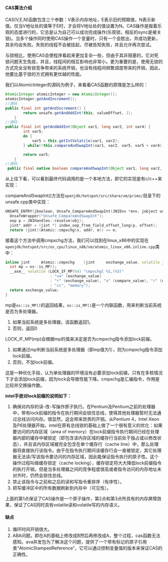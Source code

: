#### CAS算法介绍

CAS(V,E,N)函数包含三个参数：V表示内存地址，E表示旧的预期值，N表示新值。仅当V地址处的值等于E时，才会将V地址处的值设置为N。CAS操作是报着乐观的态度进行的，它总是认为自己可以成功完成操作(乐观锁，相反的sync是被关锁)。当多个操作同时使用CAS操作一个变量时，只有一个会胜出，并成功更新，其余均会失败。失败的线程不会被挂起，尽被告知失败，并且允许再次尝试。

与锁相比，使用CAS会使程序看起来更加复杂一些，但由于其非阻塞的，它对死锁问题天生免疫，并且，线程间的相互影响也非常小。更为重要的是，使用无锁的方式完全没有锁竞争带来的系统开销，也没有线程间频繁调度带来的开销，因此，他要比基于锁的方式拥有更优越的性能。

我们以AtomicInteger的源码为例子，来看看CAS函数的原理是怎么样的：

```java
AtomicInteger atomicInteger = new AtomicInteger();
atomicInteger.getAndIncrement();
//源码
public final int getAndIncrement() {
        return unsafe.getAndAddInt(this, valueOffset, 1);
    }
//源码
public final int getAndAddInt(Object var1, long var2, int var4) {
        int var5;
        do {
            var5 = this.getIntVolatile(var1, var2);
        } while(!this.compareAndSwapInt(var1, var2, var5, var5 + var4));

        return var5;
    }
//源码
 public final native boolean compareAndSwapInt(Object var1, long var2, int var4, int var5);
```

从上往下看，可以看到最终代码调用的是一个本地方法，即它的实现是有c/c++来实现：

compareAndSwapInt()方法在```openjdk/hotspot/src/share/vm/prims/```目录下的unsafe.cpp类中实现：

```c++
UNSAFE_ENTRY(jboolean, Unsafe_CompareAndSwapInt(JNIEnv *env, jobject unsafe, jobject obj, jlong offset, jint e, jint x))
  UnsafeWrapper("Unsafe_CompareAndSwapInt");
  oop p = JNIHandles::resolve(obj);
  jint* addr = (jint *) index_oop_from_field_offset_long(p, offset);
  return (jint)(Atomic::cmpxchg(x, addr, e)) == e;
```

接着这个方法中调用cmpxchg方法，我们可以找到在linux_x86中的实现在```openjdk/hotspot/src/os_cpu/linux_x86/vm/atomic_linux_x86.inline.cpp```类中：

```c++
inline jint     Atomic::cmpxchg    (jint     exchange_value, volatile jint*     dest, jint     compare_value) {
  int mp = os::is_MP();
  __asm__ volatile (LOCK_IF_MP(%4) "cmpxchgl %1,(%3)"
                    : "=a" (exchange_value)
                    : "r" (exchange_value), "a" (compare_value), "r" (dest), "r" (mp)
                    : "cc", "memory");
  return exchange_value;
}
```

mp是```os::is_MP()```的返回结果，```os::is_MP()```是一个内联函数，用来判断当前系统是否为多处理器。

1. 如果当前系统是多处理器，该函数返回1。
2. 否则，返回0

LOCK_IF_MP(mp)会根据mp的值来决定是否为cmpxchg指令添加lock前缀。

1. 如果通过mp判断当前系统是多处理器（即mp值为1），则为cmpxchg指令添加lock前缀。
2. 否则，不加lock前缀。

这是一种优化手段，认为单处理器的环境没有必要添加lock前缀，只有在多核情况下才会添加lock前缀，因为lock会导致性能下降。cmpxchg是汇编指令，作用是比较并交换操作数。

**intel手册对lock前缀的说明如下：**

1. 确保对内存的读-改-写操作原子执行。在Pentium及Pentium之前的处理器中，带有lock前缀的指令在执行期间会锁住总线，使得其他处理器暂时无法通过总线访问内存。很显然，这会带来昂贵的开销。从Pentium 4，Intel Xeon及P6处理器开始，intel在原有总线锁的基础上做了一个很有意义的优化：如果要访问的内存区域（area of memory）在lock前缀指令执行期间已经在处理器内部的缓存中被锁定（即包含该内存区域的缓存行当前处于独占或以修改状态），并且该内存区域被完全包含在单个缓存行（cache line）中，那么处理器将直接执行该指令。由于在指令执行期间该缓存行会一直被锁定，其它处理器无法读/写该指令要访问的内存区域，因此能保证指令执行的原子性。这个操作过程叫做缓存锁定（cache locking），缓存锁定将大大降低lock前缀指令的执行开销，但是当多处理器之间的竞争程度很高或者指令访问的内存地址未对齐时，仍然会锁住总线。
2. 禁止该指令与之前和之后的读和写指令重排序（有序性）。
3. 把写缓冲区中的所有数据刷新到内存中（可见性）。

上面的第1点保证了CAS操作是一个原子操作，第2点和第3点所具有的内存屏障效果，保证了CAS同时具有volatile读和volatile写的内存语义。

#### 缺点

1. 循环时间开销很大。
2. ABA问题。即在A的基础上修改成B然后再修改成A，整个过程，cas函数无法感知。ava并发包为了解决这个问题，提供了一个带有标记的原子引用类“AtomicStampedReference”，它可以通过控制变量值的版本来保证CAS的正确性。
